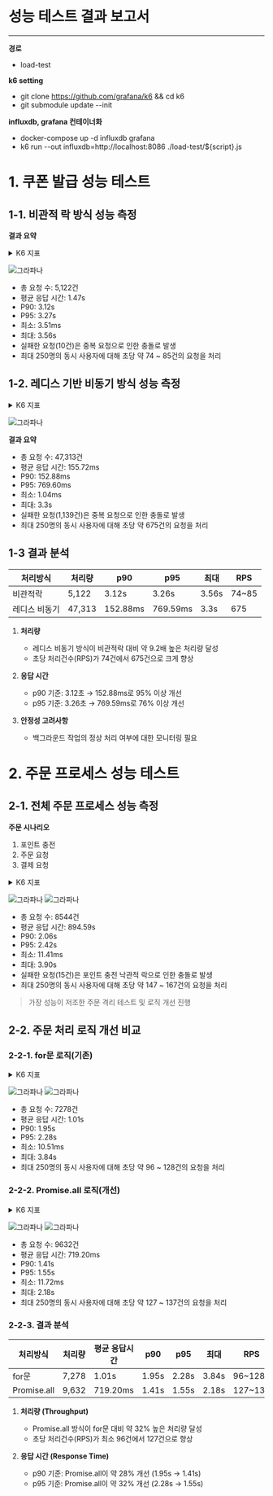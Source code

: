 # 성능 테스트 결과 보고서

---

**경로**

- load-test

**k6 setting**

- git clone https://github.com/grafana/k6 && cd k6
- git submodule update --init

**influxdb, grafana 컨테이너화**

- docker-compose up -d influxdb grafana
- k6 run --out influxdb=http://localhost:8086 ./load-test/${script}.js

# 1. 쿠폰 발급 성능 테스트

## 1-1. 비관적 락 방식 성능 측정

**결과 요약**

<details>
  <summary>K6 지표</summary>

```plaintext

테스트 진행일: 2025-02-27 20:07:17 / 2025-02-27 20:08:40

✗ 상태 코드 정상
↳ 99% — ✓ 5112 / ✗ 10
checks.........................: 99.80% 5112 out of 5122
data_received..................: 2.0 MB 29 kB/s
data_sent......................: 1.4 MB 21 kB/s
http_req_blocked...............: avg=37.08µs min=0s med=0s max=9.7ms p(90)=0s p(95)=0s
http_req_connecting............: avg=31.41µs min=0s med=0s max=9.7ms p(90)=0s p(95)=0s
http_req_duration..............: avg=1.46s min=3.5ms med=1.25s max=3.56s p(90)=3.12s p(95)=3.26s
{ expected_response:true }...: avg=1.46s min=13.36ms med=1.25s max=3.56s p(90)=3.12s p(95)=3.26s
http_req_failed................: 0.19% 10 out of 5122
http_req_receiving.............: avg=311.01µs min=0s med=0s max=11.56ms p(90)=867.46µs p(95)=975.43µs
http_req_sending...............: avg=20.6µs min=0s med=0s max=1.52ms p(90)=0s p(95)=0s
http_req_tls_handshaking.......: avg=0s min=0s med=0s max=0s p(90)=0s p(95)=0s
http_req_waiting...............: avg=1.46s min=3.5ms med=1.25s max=3.56s p(90)=3.12s p(95)=3.26s
http_reqs......................: 5122 73.165479/s
iteration_duration.............: avg=1.46s min=3.5ms med=1.25s max=3.56s p(90)=3.12s p(95)=3.26s
iterations.....................: 5122 73.165479/s
vus............................: 1 min=1 max=250
vus_max........................: 250 min=250 max=250
running (1m10.0s), 000/250 VUs, 5122 complete and 1 interrupted iterations
contacts ✓ [======================================] 001/250 VUs 1m10s

```

</details>

![그라파나](./images/k6/coupon-1.png)

- 총 요청 수: 5,122건
- 평균 응답 시간: 1.47s
- P90: 3.12s
- P95: 3.27s
- 최소: 3.51ms
- 최대: 3.56s
- 실패한 요청(10건)은 중복 요청으로 인한 충돌로 발생
- 최대 250명의 동시 사용자에 대해 초당 약 74 ~ 85건의 요청을 처리

## 1-2. 레디스 기반 비동기 방식 성능 측정

<details>
<summary>K6 지표</summary>

```plaintext

테스트 진행일: 2025-02-27 20:17:20 / 2025-02-27 20:18:39
✗ 상태 코드 정상
↳  97% — ✓ 46174 / ✗ 1139

checks.........................: 97.59% 46174 out of 47313
data_received..................: 13 MB  191 kB/s
data_sent......................: 14 MB  200 kB/s
http_req_blocked...............: avg=7.23µs   min=0s     med=0s      max=19.62ms p(90)=0s       p(95)=0s
http_req_connecting............: avg=4.63µs   min=0s     med=0s      max=19.62ms p(90)=0s       p(95)=0s
http_req_duration..............: avg=155.72ms min=1.04ms med=69.46ms max=3.3s    p(90)=152.88ms p(95)=769.59ms
{ expected_response:true }...: avg=157.39ms min=1.53ms med=69.81ms max=3.3s    p(90)=152.92ms p(95)=770.08ms
http_req_failed................: 2.40%  1139 out of 47313
http_req_receiving.............: avg=35.76µs  min=0s     med=0s      max=6.04ms  p(90)=0s       p(95)=517µs
http_req_sending...............: avg=10.68µs  min=0s     med=0s      max=2ms     p(90)=0s       p(95)=0s
http_req_tls_handshaking.......: avg=0s       min=0s     med=0s      max=0s      p(90)=0s       p(95)=0s
http_req_waiting...............: avg=155.67ms min=1.04ms med=69.4ms  max=3.3s    p(90)=152.88ms p(95)=769.58ms
http_reqs......................: 47313  675.894212/s
iteration_duration.............: avg=155.83ms min=1.53ms med=69.5ms  max=3.3s    p(90)=152.89ms p(95)=769.6ms
iterations.....................: 47313  675.894212/s
vus............................: 1      min=1              max=249
vus_max........................: 250    min=250            max=250
running (1m10.0s), 000/250 VUs, 47313 complete and 1 interrupted iterations
contacts ✓ [======================================] 001/250 VUs  1m10s

```

</details>

![그라파나](./images/k6/coupon-2.png)

**결과 요약**

- 총 요청 수: 47,313건
- 평균 응답 시간: 155.72ms
- P90: 152.88ms
- P95: 769.60ms
- 최소: 1.04ms
- 최대: 3.3s
- 실패한 요청(1,139건)은 중복 요청으로 인한 충돌로 발생
- 최대 250명의 동시 사용자에 대해 초당 약 675건의 요청을 처리

## 1-3 결과 분석

| 처리방식      | 처리량 | p90      | p95      | 최대  | RPS   |
| ------------- | ------ | -------- | -------- | ----- | ----- |
| 비관적락      | 5,122  | 3.12s    | 3.26s    | 3.56s | 74~85 |
| 레디스 비동기 | 47,313 | 152.88ms | 769.59ms | 3.3s  | 675   |

1. **처리량**

    - 레디스 비동기 방식이 비관적락 대비 약 9.2배 높은 처리량 달성
    - 초당 처리건수(RPS)가 74건에서 675건으로 크게 향상

2. **응답 시간**

    - p90 기준: 3.12초 → 152.88ms로 95% 이상 개선
    - p95 기준: 3.26초 → 769.59ms로 76% 이상 개선

3. **안정성 고려사항**
    - 백그라운드 작업의 정상 처리 여부에 대한 모니터링 필요

# 2. 주문 프로세스 성능 테스트

## 2-1. 전체 주문 프로세스 성능 측정

**주문 시나리오**

1. 포인트 충전
2. 주문 요청
3. 결제 요청

<details>
  <summary>K6 지표</summary>

```plaintext

테스트 진행일: 2025-02-27 21:00:01 / 2025-02-27 21:01:22

✗ 상태 코드 정상
↳  99% — ✓ 9594 / ✗ 15
checks.........................: 99.84% 9594 out of 9609
data_received..................: 3.7 MB 53 kB/s
data_sent......................: 1.8 MB 26 kB/s
http_req_blocked...............: avg=28.81µs  min=0s      med=0s       max=14.43ms p(90)=0s      p(95)=0s
http_req_connecting............: avg=23.69µs  min=0s      med=0s       max=14.43ms p(90)=0s      p(95)=0s
http_req_duration..............: avg=899.66ms min=11.4ms  med=716.05ms max=3.89s   p(90)=2.06s   p(95)=2.43s
  { expected_response:true }...: avg=899.39ms min=11.4ms  med=715.96ms max=3.89s   p(90)=2.06s   p(95)=2.43s
http_req_failed................: 0.15%  15 out of 9609
http_req_receiving.............: avg=191.02µs min=0s      med=0s       max=4.86ms  p(90)=702.9µs p(95)=886.74µs
http_req_sending...............: avg=16.59µs  min=0s      med=0s       max=2.16ms  p(90)=0s      p(95)=0s
http_req_tls_handshaking.......: avg=0s       min=0s      med=0s       max=0s      p(90)=0s      p(95)=0s
http_req_waiting...............: avg=899.45ms min=10.64ms med=715.91ms max=3.89s   p(90)=2.06s   p(95)=2.43s
http_reqs......................: 9609   137.269202/s
iteration_duration.............: avg=2.69s    min=43.96ms med=2.42s    max=6.67s   p(90)=5.07s   p(95)=5.42s
iterations.....................: 3203   45.756401/s
vus............................: 1      min=1            max=250
vus_max........................: 250    min=250          max=250
running (1m10.0s), 000/250 VUs, 3203 complete and 0 interrupte iterations
contacts ✓ [======================================] 000/250 VUs 1m10s

```

</details>

![그라파나](./images/k6/order-scenario-1.png)
![그라파나](./images/k6/order-scenario-1-1.png)

- 총 요청 수: 8544건
- 평균 응답 시간: 894.59s
- P90: 2.06s
- P95: 2.42s
- 최소: 11.41ms
- 최대: 3.90s
- 실패한 요청(15건)은 포인트 충전 낙관적 락으로 인한 충돌로 발생
- 최대 250명의 동시 사용자에 대해 초당 약 147 ~ 167건의 요청을 처리

> 가장 성능이 저조한 주문 격리 테스트 및 로직 개선 진행

## 2-2. 주문 처리 로직 개선 비교

### 2-2-1. for문 로직(기존)

<details>
  <summary>K6 지표</summary>

```plaintext

테스트 진행일: 2025-02-27 21:12:51 / 2025-02-27 21:14:04

✓ 상태 코드 정상
checks.........................: 100.00% 8302 out of 8302
data_received..................: 3.6 MB  52 kB/s
data_sent......................: 1.8 MB  25 kB/s
http_req_blocked...............: avg=34.27µs  min=0s      med=0s       max=8.1ms  p(90)=0s       p(95)=0s
http_req_connecting............: avg=28.53µs  min=0s      med=0s       max=8.1ms  p(90)=0s       p(95)=0s
http_req_duration..............: avg=1.01s    min=10.51ms med=939.98ms max=3.83s  p(90)=1.95s    p(95)=2.29s
  { expected_response:true }...: avg=1.01s    min=10.51ms med=939.98ms max=3.83s  p(90)=1.95s    p(95)=2.29s
http_req_failed................: 0.00%   0 out of 8302
http_req_receiving.............: avg=243.16µs min=0s      med=0s       max=4.62ms p(90)=790.08µs p(95)=917.08µs
http_req_sending...............: avg=18.7µs   min=0s      med=0s       max=6.77ms p(90)=0s       p(95)=0s
http_req_tls_handshaking.......: avg=0s       min=0s      med=0s       max=0s     p(90)=0s       p(95)=0s
http_req_waiting...............: avg=1.01s    min=10.51ms med=939.81ms max=3.83s  p(90)=1.95s    p(95)=2.29s
http_reqs......................: 8302    118.597582/s
iteration_duration.............: avg=1.01s    min=10.58ms med=939.98ms max=3.83s  p(90)=1.95s    p(95)=2.29s
iterations.....................: 8302    118.597582/s
vus............................: 1       min=1            max=249
vus_max........................: 250     min=250          max=250

running (1m10.0s), 000/250 VUs, 8302 complete and 0 interrupted iterations
contacts ✓ [======================================] 000/250 VUs 1m10s

```

</details>

![그라파나](./images/k6/order-1.png)
![그라파나](./images/k6/order-1-1.png)

- 총 요청 수: 7278건
- 평균 응답 시간: 1.01s
- P90: 1.95s
- P95: 2.28s
- 최소: 10.51ms
- 최대: 3.84s
- 최대 250명의 동시 사용자에 대해 초당 약 96 ~ 128건의 요청을 처리

### 2-2-2. Promise.all 로직(개선)

<details>
  <summary>K6 지표</summary>

```plaintext

테스트 진행일: 2025-02-27 21:18:37 / 2025-02-27 21:19:57

✓ 상태 코드 정상
checks.........................: 100.00% 11480 out of 11480
data_received..................: 5.0 MB  72 kB/s
data_sent......................: 2.4 MB  35 kB/s
http_req_blocked...............: avg=13.18µs  min=0s      med=0s       max=1.54ms p(90)=0s       p(95)=0s
http_req_connecting............: avg=11.2µs   min=0s      med=0s       max=1.11ms p(90)=0s       p(95)=0s
http_req_duration..............: avg=728.97ms min=11.71ms med=668.29ms max=2.18s  p(90)=1.41s    p(95)=1.56s
{ expected_response:true }...: avg=728.97ms min=11.71ms med=668.29ms max=2.18s  p(90)=1.41s    p(95)=1.56s
http_req_failed................: 0.00%   0 out of 11480
http_req_receiving.............: avg=269.9µs  min=0s      med=0s       max=2.51ms p(90)=814.04µs p(95)=915.1µs
http_req_sending...............: avg=9.96µs   min=0s      med=0s       max=1.51ms p(90)=0s       p(95)=0s
http_req_tls_handshaking.......: avg=0s       min=0s      med=0s       max=0s     p(90)=0s       p(95)=0s
http_req_waiting...............: avg=728.69ms min=11.34ms med=668.17ms max=2.18s  p(90)=1.41s    p(95)=1.56s
http_reqs......................: 11480   163.981549/s
iteration_duration.............: avg=729.04ms min=11.71ms med=668.44ms max=2.18s  p(90)=1.41s    p(95)=1.56s
iterations.....................: 11480   163.981549/s
vus............................: 1       min=1              max=249
vus_max........................: 250     min=250            max=250
running (1m10.0s), 000/250 VUs, 11480 complete and 0 interrupted iterations
contacts ✓ [======================================] 000/250 VUs  1m10s

```

</details>

![그라파나](./images/k6/order-2.png)
![그라파나](./images/k6/order-2-1.png)

- 총 요청 수: 9632건
- 평균 응답 시간: 719.20ms
- P90: 1.41s
- P95: 1.55s
- 최소: 11.72ms
- 최대: 2.18s
- 최대 250명의 동시 사용자에 대해 초당 약 127 ~ 137건의 요청을 처리

### 2-2-3. 결과 분석

| 처리방식    | 처리량 | 평균 응답시간 | p90   | p95   | 최대  | RPS     |
| ----------- | ------ | ------------- | ----- | ----- | ----- | ------- |
| for문       | 7,278  | 1.01s         | 1.95s | 2.28s | 3.84s | 96~128  |
| Promise.all | 9,632  | 719.20ms      | 1.41s | 1.55s | 2.18s | 127~137 |

1. **처리량 (Throughput)**

    - Promise.all 방식이 for문 대비 약 32% 높은 처리량 달성
    - 초당 처리건수(RPS)가 최소 96건에서 127건으로 향상

2. **응답 시간 (Response Time)**

    - p90 기준: Promise.all이 약 28% 개선 (1.95s → 1.41s)
    - p95 기준: Promise.all이 약 32% 개선 (2.28s → 1.55s)
